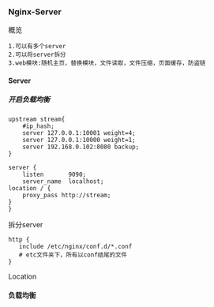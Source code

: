 ### Nginx-Server

概览

```
1.可以有多个server
2.可以将server拆分
3.web模块:随机主页，替换模块，文件读取，文件压缩，页面缓存，防盗链
```

#### Server

##### 开启负载均衡

```
upstream stream{
    #ip_hash;
    server 127.0.0.1:10001 weight=4;
    server 127.0.0.1:10000 weight=1;
    server 192.168.0.102:8080 backup;
}  

server {
    listen       9090;
    server_name  localhost;
location / {
    proxy_pass http://stream;  
}
}
```



拆分server

```
http {
   include /etc/nginx/conf.d/*.conf
   # etc文件夹下，所有以conf结尾的文件
}
```

Location



#### 负载均衡

